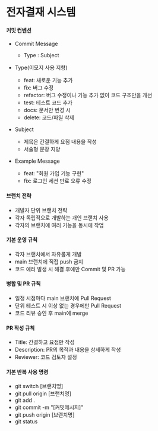 
# 전자결재 시스템

#### 커밋 컨벤션
- Commit Message
    - Type : Subject
- Type(이모지 사용 지향)
    - feat: 새로운 기능 추가
    - fix: 버그 수정
    - refactor: 버그 수정이나 기능 추가 없이 코드 구조만을 개선
    - test: 테스트 코드 추가
    - docs: 문서만 변경 시
    - delete: 코드/파일 삭제
- Subject
    - 제목은 간결하게 요점 내용을 작성
    - 서술형 문장 지양

- Example Message
    - feat: "회원 가입 기능 구현"
    - fix: 로그인 세션 만료 오류 수정

#### 브랜치 전략
- 개발자 단위 브랜치 전략
- 각자 독립적으로 개발하는 개인 브랜치 사용
- 각자의 브랜치에 여러 기능을 동시에 작업

#### 기본 운영 규칙
- 각자 브랜치에서 자유롭게 개발
- main 브랜치에 직접 push 금지
- 코드 에러 발생 시 해결 후에만 Commit 및 PR 가능 

#### 병합 및 PR 규칙
- 일정 시점마다 main 브랜치에 Pull Request
- 단위 테스트 시 이상 없는 경우에만 Pull Request
- 코드 리뷰 승인 후 main에  merge

#### PR 작성 규칙
- Title: 간결하고 요점만 작성
- Description: PR의 목적과 내용을 상세하게 작성
- Reviewer: 코드 검토자 설정


#### 기본 반복 사용 명령
- git switch [브랜치명]
- git pull origin [브랜치명]
- git add .
- git commit -m "[커밋메시지]"
- git push origin [브랜치명]
- git status
